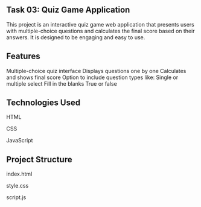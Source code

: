 ## Task 03: Quiz Game Application
This project is an interactive quiz game web application that presents users with multiple-choice questions and calculates the final score based on their answers. It is designed to be engaging and easy to use.

## Features
Multiple-choice quiz interface
Displays questions one by one
Calculates and shows final score
Option to include question types like:
   Single or multiple select
   Fill in the blanks
   True or false
## Technologies Used
HTML

CSS

JavaScript
## Project Structure
index.html

style.css

script.js
